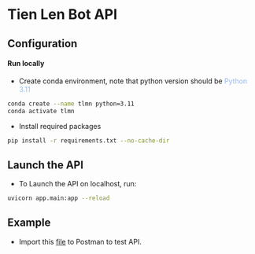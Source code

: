# Tien Len Bot API

## Configuration

#### Run locally
- Create conda environment, note that python version should be <span style="color:#9BB8ED;">Python 3.11</span>
```zsh
conda create --name tlmn python=3.11
conda activate tlmn
```

- Install required packages

```zsh
pip install -r requirements.txt --no-cache-dir
```

## Launch the API

- To Launch the API on localhost, run:

```zsh
uvicorn app.main:app --reload   
```

## Example

- Import this [file](TienlenBot.postman_collection.json) to Postman to test API.